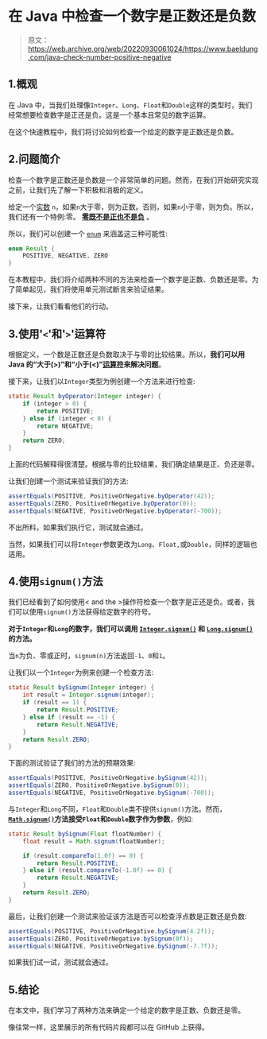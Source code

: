 # 在 Java 中检查一个数字是正数还是负数

> 原文：<https://web.archive.org/web/20220930061024/https://www.baeldung.com/java-check-number-positive-negative>

## 1.概观

在 Java 中，当我们处理像`Integer`、`Long`、`Float`和`Double`这样的类型时，我们经常想要检查数字是正还是负。这是一个基本且常见的数字运算。

在这个快速教程中，我们将讨论如何检查一个给定的数字是正数还是负数。

## 2.问题简介

检查一个数字是正数还是负数是一个非常简单的问题。然而，在我们开始研究实现之前，让我们先了解一下积极和消极的定义。

给定一个[实数](https://web.archive.org/web/20221012124242/https://en.wikipedia.org/wiki/Real_number) `n`，如果`n`大于零，则为正数。否则，如果`n`小于零，则为负。所以，我们还有一个特例:零。 **[零既不是正也不是负](https://web.archive.org/web/20221012124242/https://en.wikipedia.org/wiki/0)** 。

所以，我们可以创建一个 [`enum`](/web/20221012124242/https://www.baeldung.com/a-guide-to-java-enums) 来涵盖这三种可能性:

```java
enum Result {
    POSITIVE, NEGATIVE, ZERO
} 
```

在本教程中，我们将介绍两种不同的方法来检查一个数字是正数、负数还是零。为了简单起见，我们将使用单元测试断言来验证结果。

接下来，让我们看看他们的行动。

## 3.使用'`<`'和'`>`'运算符

根据定义，一个数是正数还是负数取决于与零的比较结果。所以，**我们可以用 Java 的“大于(>)”和“小于(<)”[运算符](/web/20221012124242/https://www.baeldung.com/java-operators)来解决问题**。

接下来，让我们以`Integer`类型为例创建一个方法来进行检查:

```java
static Result byOperator(Integer integer) {
    if (integer > 0) {
        return POSITIVE;
    } else if (integer < 0) {
        return NEGATIVE;
    }
    return ZERO;
} 
```

上面的代码解释得很清楚。根据与零的比较结果，我们确定结果是正、负还是零。

让我们创建一个测试来验证我们的方法:

```java
assertEquals(POSITIVE, PositiveOrNegative.byOperator(42));
assertEquals(ZERO, PositiveOrNegative.byOperator(0));
assertEquals(NEGATIVE, PositiveOrNegative.byOperator(-700));
```

不出所料，如果我们执行它，测试就会通过。

当然，如果我们可以将`Integer`参数更改为`Long`、`Float,`或`Double`，同样的逻辑也适用。

## 4.使用`signum()`方法

我们已经看到了如何使用< and the >操作符检查一个数字是正还是负。或者，我们可以使用`signum()`方法获得给定数字的符号。

**对于`Integer`和`Long`的数字，我们可以调用 [`Integer.signum()`](https://web.archive.org/web/20221012124242/https://docs.oracle.com/en/java/javase/11/docs/api/java.base/java/lang/Integer.html#signum(int)) 和 [`Long.signum()`](https://web.archive.org/web/20221012124242/https://docs.oracle.com/en/java/javase/11/docs/api/java.base/java/lang/Long.html#signum(long)) 的方法。**

当`n`为负、零或正时，`signum(n)`方法返回`-1`、`0`和`1`。

让我们以一个`Integer`为例来创建一个检查方法:

```java
static Result bySignum(Integer integer) {
    int result = Integer.signum(integer);
    if (result == 1) {
        return Result.POSITIVE;
    } else if (result == -1) {
        return Result.NEGATIVE;
    }
    return Result.ZERO;
}
```

下面的测试验证了我们的方法的预期效果:

```java
assertEquals(POSITIVE, PositiveOrNegative.bySignum(42));
assertEquals(ZERO, PositiveOrNegative.bySignum(0));
assertEquals(NEGATIVE, PositiveOrNegative.bySignum(-700));
```

与`Integer`和`Long`不同，`Float`和`Double`类不提供`signum()`方法。然而，**[`Math.signum()`](/web/20221012124242/https://www.baeldung.com/java-lang-math#signum)方法接受`Float`和`Double`数字作为参数**，例如:

```java
static Result bySignum(Float floatNumber) {
    float result = Math.signum(floatNumber);

    if (result.compareTo(1.0f) == 0) {
        return Result.POSITIVE;
    } else if (result.compareTo(-1.0f) == 0) {
        return Result.NEGATIVE;
    }
    return Result.ZERO;
}
```

最后，让我们创建一个测试来验证该方法是否可以检查浮点数是正数还是负数:

```java
assertEquals(POSITIVE, PositiveOrNegative.bySignum(4.2f));
assertEquals(ZERO, PositiveOrNegative.bySignum(0f));
assertEquals(NEGATIVE, PositiveOrNegative.bySignum(-7.7f));
```

如果我们试一试，测试就会通过。

## 5.结论

在本文中，我们学习了两种方法来确定一个给定的数字是正数、负数还是零。

像往常一样，这里展示的所有代码片段都可以在 GitHub 上获得。